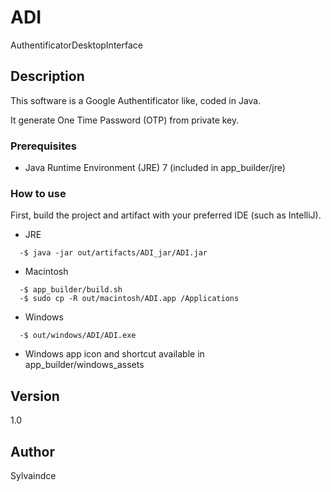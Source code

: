 # ADI
AuthentificatorDesktopInterface

## Description
This software is a Google Authentificator like, coded in Java.

It generate One Time Password (OTP) from private key.

### Prerequisites
- Java Runtime Environment (JRE) 7 (included in app_builder/jre)

### How to use

First, build the project and artifact with your preferred IDE (such as IntelliJ).

- JRE

```
  -$ java -jar out/artifacts/ADI_jar/ADI.jar
```

- Macintosh
```
  -$ app_builder/build.sh
  -$ sudo cp -R out/macintosh/ADI.app /Applications
```

- Windows
```
  -$ out/windows/ADI/ADI.exe
```
* Windows app icon and shortcut available in app_builder/windows_assets

## Version
1.0

## Author
Sylvaindce
